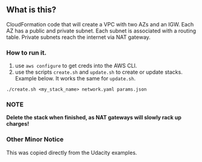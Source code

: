 ## What is this?

CloudFormation code that will create a VPC with two AZs and an IGW.
Each AZ has a public and private subnet.
Each subnet is associated with a routing table.
Private subnets reach the internet via NAT gateway.

### How to run it.

1. use `aws configure` to get creds into the AWS CLI.
2. use the scripts `create.sh` and `update.sh` to create or update stacks. Example below. It works the same for `update.sh`.

```./create.sh <my_stack_name> network.yaml params.json```

### NOTE

**Delete the stack when finished, as NAT gateways will slowly rack up charges!**


### Other Minor Notice

This was copied directly from the Udacity examples.